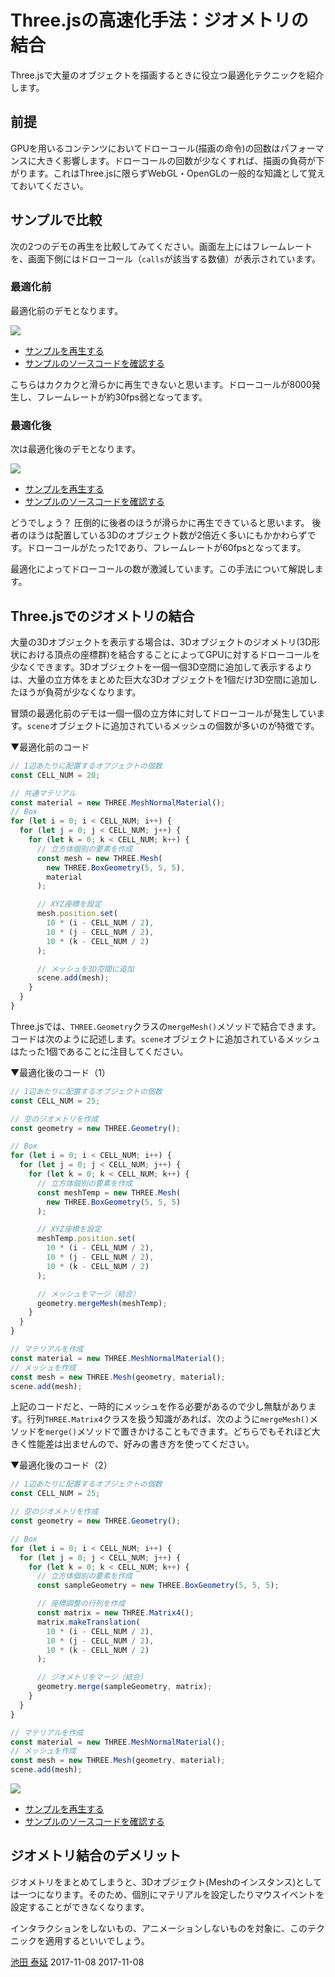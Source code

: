 # Three.jsの高速化手法：ジオメトリの結合

Three.jsで大量のオブジェクトを描画するときに役立つ最適化テクニックを紹介します。

## 前提

GPUを用いるコンテンツにおいてドローコール(描画の命令)の回数はパフォーマンスに大きく影響します。ドローコールの回数が少なくすれば、描画の負荷が下がります。これはThree.jsに限らずWebGL・OpenGLの一般的な知識として覚えておいてください。

## サンプルで比較

次の2つのデモの再生を比較してみてください。画面左上にはフレームレートを、画面下側にはドローコール（`calls`が該当する数値）が表示されています。


### 最適化前

最適化前のデモとなります。

![](../imgs/geometry_merge_none.png)

- [サンプルを再生する](https://ics-creative.github.io/tutorial-three/samples/geometry_merge_none.html)
- [サンプルのソースコードを確認する](../samples/geometry_merge_none.html)

こちらはカクカクと滑らかに再生できないと思います。ドローコールが8000発生し、フレームレートが約30fps弱となってます。

### 最適化後

次は最適化後のデモとなります。

![](../imgs/geometry_merge_mesh.png)

- [サンプルを再生する](https://ics-creative.github.io/tutorial-three/samples/geometry_merge_mesh.html)
- [サンプルのソースコードを確認する](../samples/geometry_merge_mesh.html)


どうでしょう？ 圧倒的に後者のほうが滑らかに再生できていると思います。
後者のほうは配置している3Dのオブジェクト数が2倍近く多いにもかかわらずです。ドローコールがたった1であり、フレームレートが60fpsとなってます。

最適化によってドローコールの数が激減しています。この手法について解説します。

## Three.jsでのジオメトリの結合

大量の3Dオブジェクトを表示する場合は、3Dオブジェクトのジオメトリ(3D形状における頂点の座標群)を結合することによってGPUに対するドローコールを少なくできます。3Dオブジェクトを一個一個3D空間に追加して表示するよりは、大量の立方体をまとめた巨大な3Dオブジェクトを1個だけ3D空間に追加したほうが負荷が少なくなります。

冒頭の最適化前のデモは一個一個の立方体に対してドローコールが発生しています。`scene`オブジェクトに追加されているメッシュの個数が多いのが特徴です。

▼最適化前のコード

```js
// 1辺あたりに配置するオブジェクトの個数
const CELL_NUM = 20;

// 共通マテリアル
const material = new THREE.MeshNormalMaterial();
// Box
for (let i = 0; i < CELL_NUM; i++) {
  for (let j = 0; j < CELL_NUM; j++) {
    for (let k = 0; k < CELL_NUM; k++) {
      // 立方体個別の要素を作成
      const mesh = new THREE.Mesh(
        new THREE.BoxGeometry(5, 5, 5),
        material
      );

      // XYZ座標を設定
      mesh.position.set(
        10 * (i - CELL_NUM / 2),
        10 * (j - CELL_NUM / 2),
        10 * (k - CELL_NUM / 2)
      );

      // メッシュを3D空間に追加
      scene.add(mesh);
    }
  }
}
```

Three.jsでは、`THREE.Geometry`クラスの`mergeMesh()`メソッドで結合できます。コードは次のように記述します。`scene`オブジェクトに追加されているメッシュはたった1個であることに注目してください。

▼最適化後のコード（1）

```js
// 1辺あたりに配置するオブジェクトの個数
const CELL_NUM = 25;

// 空のジオメトリを作成
const geometry = new THREE.Geometry();

// Box
for (let i = 0; i < CELL_NUM; i++) {
  for (let j = 0; j < CELL_NUM; j++) {
    for (let k = 0; k < CELL_NUM; k++) {
      // 立方体個別の要素を作成
      const meshTemp = new THREE.Mesh(
        new THREE.BoxGeometry(5, 5, 5)
      );

      // XYZ座標を設定
      meshTemp.position.set(
        10 * (i - CELL_NUM / 2),
        10 * (j - CELL_NUM / 2),
        10 * (k - CELL_NUM / 2)
      );

      // メッシュをマージ（結合）
      geometry.mergeMesh(meshTemp);
    }
  }
}

// マテリアルを作成
const material = new THREE.MeshNormalMaterial();
// メッシュを作成
const mesh = new THREE.Mesh(geometry, material);
scene.add(mesh);
```

上記のコードだと、一時的にメッシュを作る必要があるので少し無駄があります。行列`THREE.Matrix4`クラスを扱う知識があれば、次のように`mergeMesh()`メソッドを`merge()`メソッドで置きかけることもできます。どちらでもそれほど大きく性能差は出ませんので、好みの書き方を使ってください。

▼最適化後のコード（2）

```js
// 1辺あたりに配置するオブジェクトの個数
const CELL_NUM = 25;

// 空のジオメトリを作成
const geometry = new THREE.Geometry();

// Box
for (let i = 0; i < CELL_NUM; i++) {
  for (let j = 0; j < CELL_NUM; j++) {
    for (let k = 0; k < CELL_NUM; k++) {
      // 立方体個別の要素を作成
      const sampleGeometry = new THREE.BoxGeometry(5, 5, 5);

      // 座標調整の行列を作成
      const matrix = new THREE.Matrix4();
      matrix.makeTranslation(
        10 * (i - CELL_NUM / 2),
        10 * (j - CELL_NUM / 2),
        10 * (k - CELL_NUM / 2)
      );

      // ジオメトリをマージ（結合）
      geometry.merge(sampleGeometry, matrix);
    }
  }
}

// マテリアルを作成
const material = new THREE.MeshNormalMaterial();
// メッシュを作成
const mesh = new THREE.Mesh(geometry, material);
scene.add(mesh);
```

![](../imgs/geometry_merge.png)

- [サンプルを再生する](https://ics-creative.github.io/tutorial-three/samples/geometry_merge.html)
- [サンプルのソースコードを確認する](../samples/geometry_merge.html)

## ジオメトリ結合のデメリット

ジオメトリをまとめてしまうと、3Dオブジェクト(Meshのインスタンス)としては一つになります。そのため、個別にマテリアルを設定したりマウスイベントを設定することができなくなります。

インタラクションをしないもの、アニメーションしないものを対象に、このテクニックを適用するといいでしょう。

<article-author>[池田 泰延](https://twitter.com/clockmaker)</article-author>
<article-date-published>2017-11-08</article-date-published>
<article-date-modified>2017-11-08</article-date-modified>